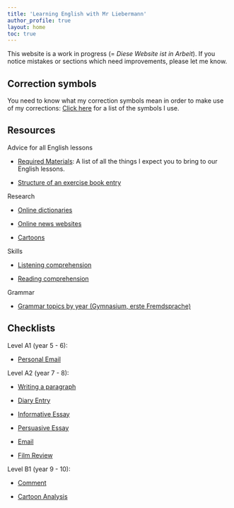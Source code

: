 ```yaml
---
title: 'Learning English with Mr Liebermann'
author_profile: true
layout: home
toc: true
---
```


This website is a work in progress (= _Diese Website ist in Arbeit_). If you
notice mistakes or sections which need improvements, please let me know.

## Correction symbols

You need to know what my correction symbols mean in order to make use of my
corrections: [Click here](_pages/LK_CorrectionSymbols.md) for a list of the
symbols I use.

## Resources

Advice for all English lessons

- [Required Materials](_pages/LK_RequiredMaterials.md): A list of all the
things I expect you to bring to our English lessons.

- [Structure of an exercise book entry](_pages/LK_ExerciseBookEntry.md)

Research

- [Online dictionaries](_pages/LK_OnlineDictionaries.md)

- [Online news websites](_pages/LK_NewsWebsites.md)

- [Cartoons](_pages/LK_Cartoons.md)

Skills

- [Listening comprehension](_pages/LK_ListeningComprehension.md)

- [Reading comprehension](_pages/LK_ReadingComprehension.md)

Grammar

- [Grammar topics by year (Gymnasium, erste
Fremdsprache)](_pages/LK_GrammarOverview.md)

## Checklists

Level A1 (year 5 - 6):

- [Personal Email](_pages/LK_Checklist_PersonalEmail_A1.md)

Level A2 (year 7 - 8):

- [Writing a paragraph](_pages/LK_Checklist_Paragraph_A2.md)

- [Diary Entry](_pages/LK_Checklist_DiaryEntry_A2.md)

- [Informative Essay](_pages/LK_Checklist_InformativeEssay_A2.md)

- [Persuasive Essay](_pages/LK_Checklist_PersuasiveEssay_A2.md)

- [Email](_pages/LK_Checklist_Email_A2.md)

- [Film Review](_pages/LK_Checklist_FilmReview.md)

Level B1 (year 9 - 10):

- [Comment](_pages/LK_Checklist_Comment_B1.md)

- [Cartoon Analysis](_pages/LK_Checklist_CartoonAnalysis_B1.md)

